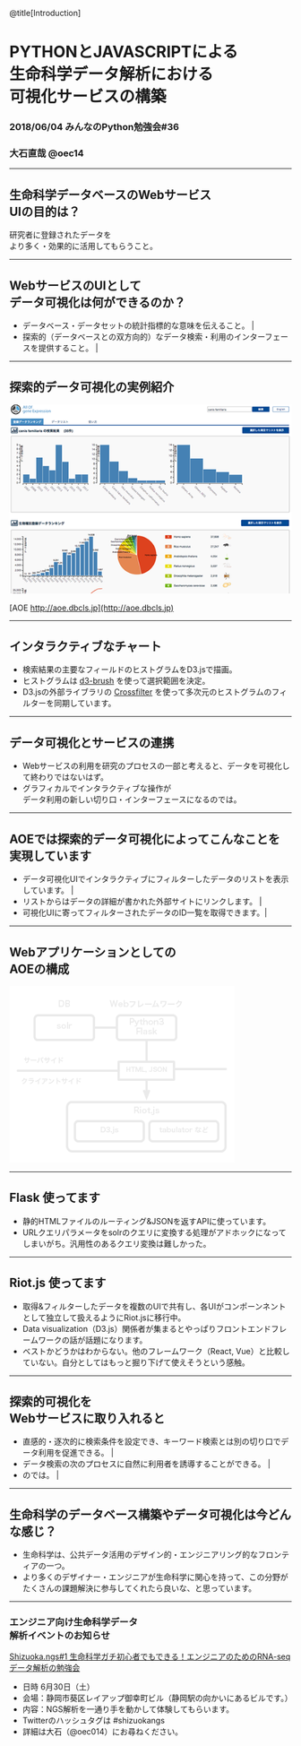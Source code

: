 @title[Introduction]
# PYTHONとJAVASCRIPTによる<br>生命科学データ解析における<br>可視化サービスの構築

### 2018/06/04 みんなのPython勉強会#36

### 大石直哉 @oec14

---
## 生命科学データベースのWebサービス<br>UIの目的は？

研究者に登録されたデータを<br>より多く・効果的に活用してもらうこと。 

---
## WebサービスのUIとして<br>データ可視化は何ができるのか？
- データベース・データセットの統計指標的な意味を伝えること。 |
- 探索的（データベースとの双方向的）なデータ検索・利用のインターフェースを提供すること。 |

---
## 探索的データ可視化の実例紹介

![AOEのキャプチャー](images/stapy-fig-2.png)

[AOE http://aoe.dbcls.jp](http://aoe.dbcls.jp)

---
## インタラクティブなチャート
- 検索結果の主要なフィールドのヒストグラムをD3.jsで描画。
- ヒストグラムは [d3-brush](https://github.com/d3/d3-brush) を使って選択範囲を決定。
- D3.jsの外部ライブラリの [Crossfilter](http://square.github.io/crossfilter/) を使って多次元のヒストグラムのフィルターを同期しています。

---
## データ可視化とサービスの連携
- Webサービスの利用を研究のプロセスの一部と考えると、データを可視化して終わりではないはず。
- グラフィカルでインタラクティブな操作が<br>データ利用の新しい切り口・インターフェースになるのでは。

---
## AOEでは探索的データ可視化によってこんなことを実現しています
- データ可視化UIでインタラクティブにフィルターしたデータのリストを表示しています。 |
- リストからはデータの詳細が書かれた外部サイトにリンクします。 |
- 可視化UIに寄ってフィルターされたデータのID一覧を取得できます。|

---
## Webアプリケーションとしての<br>AOEの構成

![Webアプリケーションの構成](images/stapy-fig-1.png)


---
## Flask  使ってます
- 静的HTMLファイルのルーティング&JSONを返すAPIに使っています。
- URLクエリパラメータをsolrのクエリに変換する処理がアドホックになってしまいがち。汎用性のあるクエリ変換は難しかった。

---
## Riot.js  使ってます
- 取得&フィルターしたデータを複数のUIで共有し、各UIがコンポーンネントとして独立して扱えるようにRiot.jsに移行中。
- Data visualization（D3.js）関係者が集まるとやっぱりフロントエンドフレームワークの話が話題になります。
- ベストかどうかはわからない。他のフレームワーク（React, Vue）と比較していない。自分としてはもっと掘り下げて使えそうという感触。

---
## 探索的可視化を<br>Webサービスに取り入れると
- 直感的・逐次的に検索条件を設定でき、キーワード検索とは別の切り口でデータ利用を促進できる。 |
- データ検索の次のプロセスに自然に利用者を誘導することができる。 |
- のでは。 |

---
## 生命科学のデータベース構築やデータ可視化は今どんな感じ？
- 生命科学は、公共データ活用のデザイン的・エンジニアリング的なフロンティアの一つ。
- より多くのデザイナー・エンジニアが生命科学に関心を持って、この分野がたくさんの課題解決に参与してくれたら良いな、と思っています。

---
### エンジニア向け生命科学データ<br>解析イベントのお知らせ

[Shizuoka.ngs#1
 生命科学ガチ初心者でもできる！エンジニアのためのRNA-seqデータ解析の勉強会](https://shizuoka-ngs.connpass.com/event/82595/)

- 日時 6月30日（土）
- 会場：静岡市葵区レイアップ御幸町ビル（静岡駅の向かいにあるビルです。）
- 内容：NGS解析を一通り手を動かして体験してもらいます。
- Twitterのハッシュタグは \#shizuokangs
- 詳細は大石（@oec014）にお尋ねください。